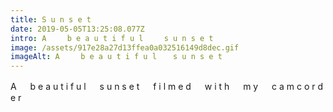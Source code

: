 ```yaml
---
title: S u n s e t
date: 2019-05-05T13:25:08.077Z
intro: A 　  b e a u t i f u l 　  s u n s e t
image: /assets/917e28a27d13ffea0a032516149d8dec.gif
imageAlt: A  　 b e a u t i f u l 　 s u n s e t
---
```

A 　 b e a u t i f u l 　 s u n s e t 　 f i l m e d 　  w i t h 　  m y 　  c a m c o r d e r
